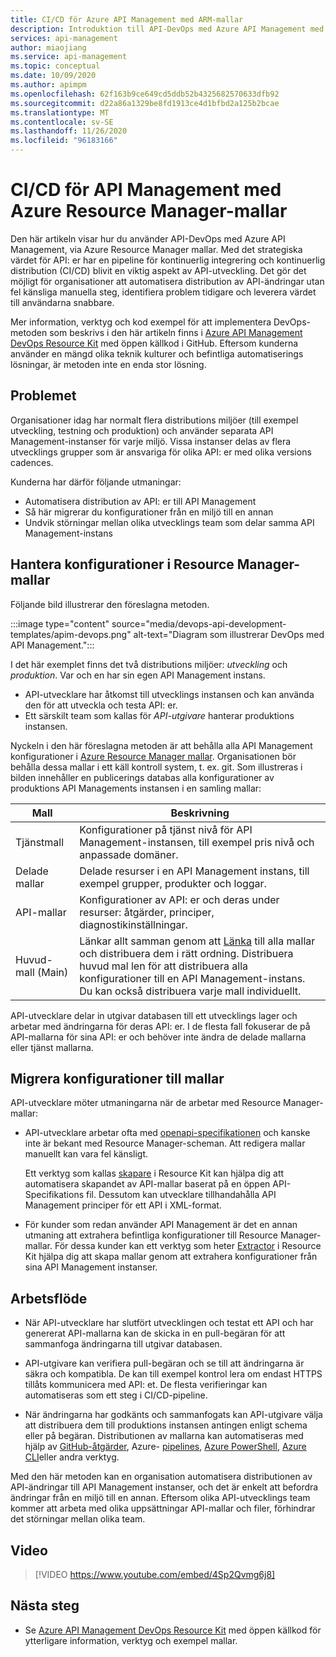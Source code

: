 ```yaml
---
title: CI/CD för Azure API Management med ARM-mallar
description: Introduktion till API-DevOps med Azure API Management med Azure Resource Manager mallar för att hantera API-distributioner i en CI/CD-pipeline
services: api-management
author: miaojiang
ms.service: api-management
ms.topic: conceptual
ms.date: 10/09/2020
ms.author: apimpm
ms.openlocfilehash: 62f163b9ce649cd5ddb52b4325682570633dfb92
ms.sourcegitcommit: d22a86a1329be8fd1913ce4d1bfbd2a125b2bcae
ms.translationtype: MT
ms.contentlocale: sv-SE
ms.lasthandoff: 11/26/2020
ms.locfileid: "96183166"
---
```

# <a name="cicd-for-api-management-using-azure-resource-manager-templates"></a>CI/CD för API Management med Azure Resource Manager-mallar

Den här artikeln visar hur du använder API-DevOps med Azure API Management, via Azure Resource Manager mallar. Med det strategiska värdet för API: er har en pipeline för kontinuerlig integrering och kontinuerlig distribution (CI/CD) blivit en viktig aspekt av API-utveckling. Det gör det möjligt för organisationer att automatisera distribution av API-ändringar utan fel känsliga manuella steg, identifiera problem tidigare och leverera värdet till användarna snabbare. 

Mer information, verktyg och kod exempel för att implementera DevOps-metoden som beskrivs i den här artikeln finns i [Azure API Management DevOps Resource Kit](https://github.com/Azure/azure-api-management-devops-resource-kit) med öppen källkod i GitHub. Eftersom kunderna använder en mängd olika teknik kulturer och befintliga automatiserings lösningar, är metoden inte en enda stor lösning.

## <a name="the-problem"></a>Problemet

Organisationer idag har normalt flera distributions miljöer (till exempel utveckling, testning och produktion) och använder separata API Management-instanser för varje miljö. Vissa instanser delas av flera utvecklings grupper som är ansvariga för olika API: er med olika versions cadences.

Kunderna har därför följande utmaningar:

* Automatisera distribution av API: er till API Management
* Så här migrerar du konfigurationer från en miljö till en annan
* Undvik störningar mellan olika utvecklings team som delar samma API Management-instans

## <a name="manage-configurations-in-resource-manager-templates"></a>Hantera konfigurationer i Resource Manager-mallar

Följande bild illustrerar den föreslagna metoden. 

:::image type="content" source="media/devops-api-development-templates/apim-devops.png" alt-text="Diagram som illustrerar DevOps med API Management.":::

I det här exemplet finns det två distributions miljöer: *utveckling* och *produktion*. Var och en har sin egen API Management instans. 

* API-utvecklare har åtkomst till utvecklings instansen och kan använda den för att utveckla och testa API: er. 
* Ett särskilt team som kallas för *API-utgivare* hanterar produktions instansen.

Nyckeln i den här föreslagna metoden är att behålla alla API Management konfigurationer i [Azure Resource Manager mallar](../azure-resource-manager/templates/template-syntax.md). Organisationen bör behålla dessa mallar i ett käll kontroll system, t. ex. git. Som illustreras i bilden innehåller en publicerings databas alla konfigurationer av produktions API Managements instansen i en samling mallar:

|Mall  |Beskrivning  |
|---------|---------|
|Tjänstmall     | Konfigurationer på tjänst nivå för API Management-instansen, till exempel pris nivå och anpassade domäner.         |
|Delade mallar     |  Delade resurser i en API Management instans, till exempel grupper, produkter och loggar.    |
|API-mallar     |  Konfigurationer av API: er och deras under resurser: åtgärder, principer, diagnostikinställningar.        |
|Huvud-mall (Main)     |   Länkar allt samman genom att [Länka](../azure-resource-manager/templates/linked-templates.md) till alla mallar och distribuera dem i rätt ordning. Distribuera huvud mal len för att distribuera alla konfigurationer till en API Management-instans. Du kan också distribuera varje mall individuellt.       |

API-utvecklare delar in utgivar databasen till ett utvecklings lager och arbetar med ändringarna för deras API: er. I de flesta fall fokuserar de på API-mallarna för sina API: er och behöver inte ändra de delade mallarna eller tjänst mallarna.

## <a name="migrate-configurations-to-templates"></a>Migrera konfigurationer till mallar
API-utvecklare möter utmaningarna när de arbetar med Resource Manager-mallar:

* API-utvecklare arbetar ofta med [openapi-specifikationen](https://github.com/OAI/OpenAPI-Specification) och kanske inte är bekant med Resource Manager-scheman. Att redigera mallar manuellt kan vara fel känsligt. 

   Ett verktyg som kallas [skapare](https://github.com/Azure/azure-api-management-devops-resource-kit/blob/master/src/APIM_ARMTemplate/README.md#Creator) i Resource Kit kan hjälpa dig att automatisera skapandet av API-mallar baserat på en öppen API-Specifikations fil. Dessutom kan utvecklare tillhandahålla API Management principer för ett API i XML-format. 

* För kunder som redan använder API Management är det en annan utmaning att extrahera befintliga konfigurationer till Resource Manager-mallar. För dessa kunder kan ett verktyg som heter [Extractor](https://github.com/Azure/azure-api-management-devops-resource-kit/blob/master/src/APIM_ARMTemplate/README.md#extractor) i Resource Kit hjälpa dig att skapa mallar genom att extrahera konfigurationer från sina API Management instanser.  

## <a name="workflow"></a>Arbetsflöde

* När API-utvecklare har slutfört utvecklingen och testat ett API och har genererat API-mallarna kan de skicka in en pull-begäran för att sammanfoga ändringarna till utgivar databasen. 

* API-utgivare kan verifiera pull-begäran och se till att ändringarna är säkra och kompatibla. De kan till exempel kontrol lera om endast HTTPS tillåts kommunicera med API: et. De flesta verifieringar kan automatiseras som ett steg i CI/CD-pipeline.

* När ändringarna har godkänts och sammanfogats kan API-utgivare välja att distribuera dem till produktions instansen antingen enligt schema eller på begäran. Distributionen av mallarna kan automatiseras med hjälp av [GitHub-åtgärder](https://github.com/Azure/apimanagement-devops-samples), Azure- [pipelines](/azure/devops/pipelines), [Azure PowerShell](../azure-resource-manager/templates/deploy-powershell.md), [Azure CLI](../azure-resource-manager/templates/deploy-cli.md)eller andra verktyg.


Med den här metoden kan en organisation automatisera distributionen av API-ändringar till API Management instanser, och det är enkelt att befordra ändringar från en miljö till en annan. Eftersom olika API-utvecklings team kommer att arbeta med olika uppsättningar API-mallar och filer, förhindrar det störningar mellan olika team.

## <a name="video"></a>Video

> [!VIDEO https://www.youtube.com/embed/4Sp2Qvmg6j8]

## <a name="next-steps"></a>Nästa steg

- Se [Azure API Management DevOps Resource Kit](https://github.com/Azure/azure-api-management-devops-resource-kit) med öppen källkod för ytterligare information, verktyg och exempel mallar.